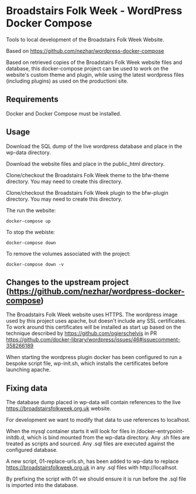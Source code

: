 # Broadstairs Folk Week -  WordPress Docker Compose

Tools to local development of the Broadstairs Folk Week Website.

Based on https://github.com/nezhar/wordpress-docker-compose

Based on retrieved copies of the Broadstairs Folk Week website files and database, this docker-compose project can be used
to work on the website's custom theme and plugin, while using the latest wordpress files (including plugins) as used on the 
productioni site.

## Requirements

Docker and Docker Compose must be installed.

## Usage

Download the SQL dump of the live wordpress database and place in the wp-data directory.

Download the website files and place in the public_html directory.

Clone/checkout the Broadstairs Folk Week theme to the bfw-theme directory. You may need to create this directory.

Clone/checkout the Broadstairs Folk Week plugin to the bfw-plugin directory. You may need to create this directory.

The run the website:

```
docker-compose up
```

To stop the webiste:

```
docker-compose down
```

To remove the volumes associated with the project:

```
docker-compose down -v
```

## Changes to the upstream project (https://github.com/nezhar/wordpress-docker-compose)

The Broadstairs Folk Week website uses HTTPS. The wordpress image used by this project uses apache, but doesn't include
any SSL certificates. To work around this certificates will be installed as start up based on the technique described by
https://github.com/ogierschelvis in PR https://github.com/docker-library/wordpress/issues/46#issuecomment-358266189

When starting the wordpress plugin docker has been configured to run a bespoke script file, wp-init.sh, which installs
the certificates before launching apache.

## Fixing data

The database dump placed in wp-data will contain references to the live https://broadstairsfolkweek.org.uk website.

For development we want to modify that data to use references to localhost.

When the mysql container starts it will look for files in /docker-entrypoint-initdb.d, which is bind mounted from the
wp-data directory. Any .sh files are treated as scripts and sourced. Any .sql files are executed against the configured 
database.

A new script, 01-replace-urls.sh, has been added to wp-data to replace https://broadstairsfolkweek.org.uk in any .sql
files with http://localhsot.

By prefixing the script with 01 we should ensure it is run before the .sql file is imported into the database.
